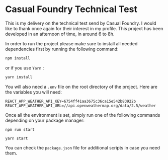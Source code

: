 # Casual Foundry Technical Test

This is my delivery on the technical test send by Casual Foundry. I would like to thank once again for their interest in my profile. This project has been developed in an afternoon of time, in around 6 to 8h.

In order to run the project please make sure to install all needed dependencies first by running the following command:

```sh
npm install
```

or if you use `Yarn` :

```sh
yarn install
```

You will also need a `.env` file on the root directory of the project. Here are the variables you will need:

```
REACT_APP_WEATHER_API_KEY=6754ff41aa3675c36ca15e542b83922b
REACT_APP_WEATHER_API_URL=//api.openweathermap.org/data/2.5/weather
```

Once all the environment is set, simply run one of the following commands depending on your package manager:

```ph
npm run start

yarn start
```

You can check the `package.json` file for additional scripts in case you need them.
